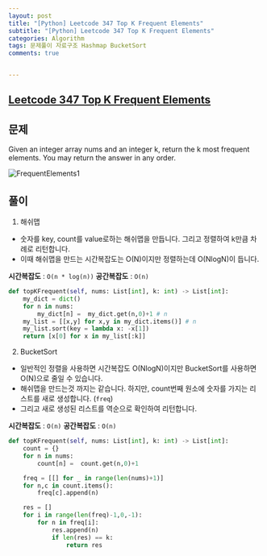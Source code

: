 ```yaml
---
layout: post
title: "[Python] Leetcode 347 Top K Frequent Elements"
subtitle: "[Python] Leetcode 347 Top K Frequent Elements"
categories: Algorithm
tags: 문제풀이 자료구조 Hashmap BucketSort
comments: true


---
```

## [Leetcode 347 Top K Frequent Elements](https://leetcode.com/problems/top-k-frequent-elements/)

## 문제

Given an integer array nums and an integer k, return the k most frequent elements. You may return the answer in any order.

![FrequentElements1](https://yunsikus.github.io/assets/img/post_img/FrequentElements1.jpg)


## 풀이

1. 해쉬맵 
   
- 숫자를 key, count를 value로하는 해쉬맵을 만듭니다. 그리고 정렬하여 k만큼 차례로 리턴합니다. 
- 이때 해쉬맵을 만드는 시간복잡도는 O(N)이지만 정렬하는데 O(NlogN)이 듭니다. 

**시간복잡도** : `O(n * log(n))`
**공간복잡도** : `O(n)`

```python
def topKFrequent(self, nums: List[int], k: int) -> List[int]:
    my_dict = dict()
    for n in nums:
        my_dict[n] =  my_dict.get(n,0)+1 # n
    my_list = [[x,y] for x,y in my_dict.items()] # n
    my_list.sort(key = lambda x: -x[1]) 
    return [x[0] for x in my_list[:k]]
```

2. BucketSort
   
- 일반적인 정렬을 사용하면 시간복잡도 O(NlogN)이지만 BucketSort를 사용하면 O(N)으로 줄일 수 있습니다. 
- 해쉬맵을 만드는것 까지는 같습니다. 하지만, count번째 원소에 숫자를 가지는 리스트를 새로 생성합니다. (`freq`)
- 그리고 새로 생성된 리스트를 역순으로 확인하여 리턴합니다. 

**시간복잡도** : `O(n)`
**공간복잡도** : `O(n)` 


```python
def topKFrequent(self, nums: List[int], k: int) -> List[int]:
    count = {}
    for n in nums:
        count[n] =  count.get(n,0)+1

    freq = [[] for _ in range(len(nums)+1)]
    for n,c in count.items():
        freq[c].append(n)

    res = []
    for i in range(len(freq)-1,0,-1):
        for n in freq[i]:   
            res.append(n)
            if len(res) == k:
                return res
```